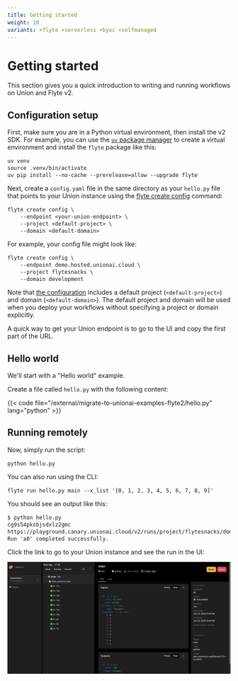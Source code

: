 ```yaml
---
title: Getting started
weight: 10
variants: +flyte +serverless +byoc +selfmanaged
---
```


# Getting started

This section gives you a quick introduction to writing and running workflows on Union and Flyte v2.

## Configuration setup

First, make sure you are in a Python virtual environment, then install the v2 SDK.
For example, you can use the [`uv` package manager](https://docs.astral.sh/uv/) to create a virtual environment and install the `flyte` package like this:

```shell
uv venv
source .venv/bin/activate
uv pip install --no-cache --prerelease=allow --upgrade flyte
```

Next, create a `config.yaml` file in the same directory as your `hello.py` file that points to your Union instance using the [flyte create config](../api-reference/flyte-cli#flyte-create-config) command:

```shell
flyte create config \
    --endpoint <your-union-endpoint> \
    --project <default-project> \
    --domain <default-domain>
```

For example, your config file might look like:

```shell
flyte create config \
    --endpoint demo.hosted.unionai.cloud \
    --project flytesnacks \
    --domain development
```

Note that [the configuration](./configuring-and-running#setting-up-a-configuration-file) includes a default project (`<default-project>`) and domain (`<default-domain>`).
The default project and domain will be used when you deploy your workflows without specifying a project or domain explicitly.

A quick way to get your Union endpoint is to go to the UI and copy the first part of the URL.


## Hello world

We'll start with a "Hello world" example.

Create a file called `hello.py` with the following content:

{{< code file="/external/migrate-to-unionai-examples-flyte2/hello.py" lang="python" >}}

## Running remotely

Now, simply run the script:

```shell
python hello.py
```

You can also run using the CLI:

```shell
flyte run hello.py main --x_list '[0, 1, 2, 3, 4, 5, 6, 7, 8, 9]'
```

You should see an output like this:

```shell
$ python hello.py
cg9s54pksbjsdxlz2gmc
https://playground.canary.unionai.cloud/v2/runs/project/flytesnacks/domain/development/cg9s54pksbjsdxlz2gmc
Run 'a0' completed successfully.
```

Click the link to go to your Union instance and see the run in the UI:

![V2 UI](../_static/images/user-guide/v2ui.png)

